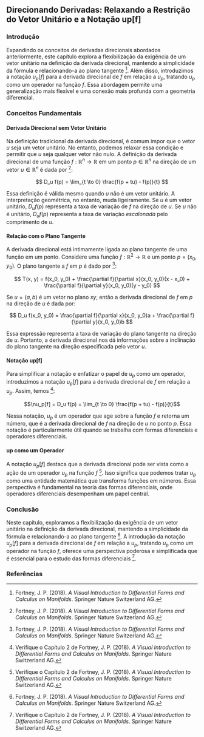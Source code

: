 ## Direcionando Derivadas: Relaxando a Restrição do Vetor Unitário e a Notação up[f]

### Introdução
Expandindo os conceitos de derivadas direcionais abordados anteriormente, este capítulo explora a flexibilização da exigência de um vetor unitário na definição da derivada direcional, mantendo a simplicidade da fórmula e relacionando-a ao plano tangente [^1]. Além disso, introduzimos a notação $u_p[f]$ para a derivada direcional de $f$ em relação a $u_p$, tratando $u_p$ como um operador na função $f$. Essa abordagem permite uma generalização mais flexível e uma conexão mais profunda com a geometria diferencial.

### Conceitos Fundamentais

#### Derivada Direcional sem Vetor Unitário
Na definição tradicional da derivada direcional, é comum impor que o vetor $u$ seja um vetor unitário. No entanto, podemos relaxar essa condição e permitir que $u$ seja qualquer vetor não nulo. A definição da derivada direcional de uma função $f: \mathbb{R}^n \to \mathbb{R}$ em um ponto $p \in \mathbb{R}^n$ na direção de um vetor $u \in \mathbb{R}^n$ é dada por [^1]:

$$
D_u f(p) = \lim_{t \to 0} \frac{f(p + tu) - f(p)}{t}
$$

Essa definição é válida mesmo quando $u$ não é um vetor unitário. A interpretação geométrica, no entanto, muda ligeiramente. Se $u$ é um vetor unitário, $D_u f(p)$ representa a taxa de variação de $f$ na direção de $u$. Se $u$ não é unitário, $D_u f(p)$ representa a taxa de variação *escalonada* pelo comprimento de $u$.

#### Relação com o Plano Tangente
A derivada direcional está intimamente ligada ao plano tangente de uma função em um ponto. Considere uma função $f: \mathbb{R}^2 \to \mathbb{R}$ e um ponto $p = (x_0, y_0)$. O plano tangente a $f$ em $p$ é dado por [^1]:

$$
T(x, y) = f(x_0, y_0) + \frac{\partial f}{\partial x}(x_0, y_0)(x - x_0) + \frac{\partial f}{\partial y}(x_0, y_0)(y - y_0)
$$

Se $u = (a, b)$ é um vetor no plano $xy$, então a derivada direcional de $f$ em $p$ na direção de $u$ é dada por:

$$
D_u f(x_0, y_0) = \frac{\partial f}{\partial x}(x_0, y_0)a + \frac{\partial f}{\partial y}(x_0, y_0)b
$$

Essa expressão representa a taxa de variação do plano tangente na direção de $u$. Portanto, a derivada direcional nos dá informações sobre a inclinação do plano tangente na direção especificada pelo vetor $u$.

#### Notação up[f]
Para simplificar a notação e enfatizar o papel de $u_p$ como um operador, introduzimos a notação $u_p[f]$ para a derivada direcional de $f$ em relação a $u_p$. Assim, temos [^2]:

$$\nu_p[f] = D_u f(p) = \lim_{t \to 0} \frac{f(p + tu) - f(p)}{t}$$

Nessa notação, $u_p$ é um operador que age sobre a função $f$ e retorna um número, que é a derivada direcional de $f$ na direção de $u$ no ponto $p$. Essa notação é particularmente útil quando se trabalha com formas diferenciais e operadores diferenciais.

#### up como um Operador
A notação $u_p[f]$ destaca que a derivada direcional pode ser vista como a ação de um operador $u_p$ na função $f$ [^2]. Isso significa que podemos tratar $u_p$ como uma entidade matemática que transforma funções em números. Essa perspectiva é fundamental na teoria das formas diferenciais, onde operadores diferenciais desempenham um papel central.

### Conclusão
Neste capítulo, exploramos a flexibilização da exigência de um vetor unitário na definição da derivada direcional, mantendo a simplicidade da fórmula e relacionando-a ao plano tangente [^1]. A introdução da notação $u_p[f]$ para a derivada direcional de $f$ em relação a $u_p$, tratando $u_p$ como um operador na função $f$, oferece uma perspectiva poderosa e simplificada que é essencial para o estudo das formas diferenciais [^2].

### Referências
[^1]: Fortney, J. P. (2018). *A Visual Introduction to Differential Forms and Calculus on Manifolds*. Springer Nature Switzerland AG.
[^2]: Verifique o Capítulo 2 de Fortney, J. P. (2018). *A Visual Introduction to Differential Forms and Calculus on Manifolds*. Springer Nature Switzerland AG.

<!-- END -->